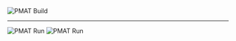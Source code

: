 <img src="https://img.shields.io/github/workflow/status/physicsgoddess1972/Precipitable-Water-Model/Update%20PMAT?label=PMAT%20Build&amp;style=for-the-badge" alt="PMAT Build">

<hr />

<img src="https://img.shields.io/github/workflow/status/PharaohCola13/pmat-socorro-nm/PMAT%20Run?label=PMAT%20Socorro,%20NM&amp;style=for-the-badge" alt="PMAT Run">

<img src="https://img.shields.io/github/workflow/status/physicsgoddess1972/pmat-rapidcity-sd/PMAT%20Run?label=PMAT%20Rapid%20City,%20SD&amp;style=for-the-badge" alt="PMAT Run">
